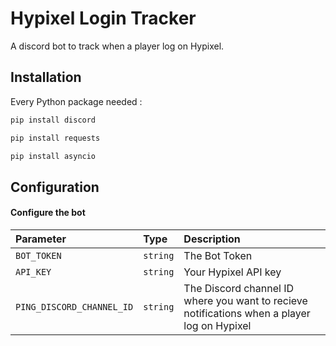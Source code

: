 
# Hypixel Login Tracker

A discord bot to track when a player log on Hypixel.




## Installation

Every Python package needed :

```bash
pip install discord

pip install requests

pip install asyncio
```
    
## Configuration

#### Configure the bot


| Parameter | Type     | Description                |
| :-------- | :------- | :------------------------- |
| `BOT_TOKEN` | `string` | The Bot Token |
| `API_KEY` | `string` |Your Hypixel API key |
| `PING_DISCORD_CHANNEL_ID` | `string` | The Discord channel ID where you want to recieve notifications when a player log on Hypixel |

